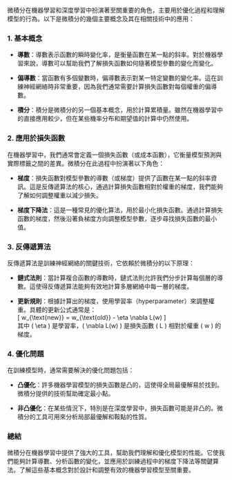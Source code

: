 
微積分在機器學習和深度學習中扮演著至關重要的角色，主要用於優化過程和理解模型的行為。以下是微積分的幾個主要概念及其在相關技術中的應用：

### 1. 基本概念
- **導數**：導數表示函數的瞬時變化率，是衡量函數在某一點的斜率。對於機器學習來說，導數可以幫助我們了解損失函數如何隨著模型參數的變化而變化。
  
- **偏導數**：當函數有多個變數時，偏導數表示對某一特定變數的變化率。這在訓練神經網絡時非常重要，因為我們通常需要計算損失函數對每個權重的偏導數。

- **積分**：積分是微積分的另一個基本概念，用於計算累積量。雖然在機器學習中的直接應用較少，但在某些機率分布和期望值的計算中仍然使用。

### 2. 應用於損失函數
在機器學習中，我們通常會定義一個損失函數（或成本函數），它衡量模型預測與實際標籤之間的差異。微積分在此過程中扮演著以下角色：

- **梯度**：損失函數對模型參數的導數（或梯度）提供了函數在某一點的斜率資訊。這是反傳遞算法的核心，通過計算損失函數相對於權重的梯度，我們能夠了解如何調整權重以減少損失。

- **梯度下降法**：這是一種常見的優化算法，用於最小化損失函數。通過計算損失函數的梯度，然後沿著負梯度方向調整模型參數，逐步尋找損失函數的最小值。

### 3. 反傳遞算法
反傳遞算法是訓練神經網絡的關鍵技術，它依賴於微積分的以下原理：

- **鏈式法則**：當計算複合函數的導數時，鏈式法則允許我們分步計算每個層的導數。這使得反傳遞算法能夠有效地計算多層網絡中每一層的梯度。

- **更新規則**：根據計算出的梯度，使用學習率（hyperparameter）來調整權重。具體的更新公式通常是：  
  \[
  w_{\text{new}} = w_{\text{old}} - \eta \nabla L(w)
  \]  
  其中 \( \eta \) 是學習率，\( \nabla L(w) \) 是損失函數 \( L \) 相對於權重 \( w \) 的梯度。

### 4. 優化問題
在訓練模型時，通常需要解決的優化問題包括：

- **凸優化**：許多機器學習模型的損失函數是凸的，這使得全局最優解易於找到。微積分提供的技術幫助確定最小點。

- **非凸優化**：在某些情況下，特別是在深度學習中，損失函數可能是非凸的。微積分的工具可用來分析局部最優解和鞍點的性質。

### 總結
微積分在機器學習中提供了強大的工具，幫助我們理解和優化模型的性能。它使我們能夠計算導數、分析函數的變化，並應用於訓練過程中的梯度下降法等關鍵算法。了解這些基本概念對於設計和調整有效的機器學習模型至關重要。